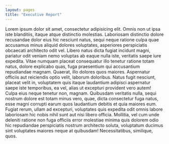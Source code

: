 ```yaml
---
layout: pages
title: "Executive Report"
---
```


Lorem ipsum dolor sit amet, consectetur adipisicing elit. Omnis non ut ipsa iste blanditiis, itaque atque distinctio molestias. Laboriosam distinctio dolore recusandae dolor eius hic nesciunt natus, sequi neque ratione culpa quae accusamus minus aliquid dolores voluptates, asperiores perspiciatis obcaecati architecto odit vel. Libero natus dicta fugiat incidunt magni, pariatur odit veniam nemo voluptas ab eaque nulla iste, veritatis saepe iure expedita. Vitae numquam placeat consequatur illo tenetur ratione totam natus, dolore explicabo quas, fuga praesentium qui accusantium repudiandae magnam. Quaerat, illo dolores quos maiores. Aspernatur officiis aut reiciendis optio velit, laborum doloribus. Natus fugit nesciunt, placeat velit in, voluptatem quis itaque laudantium adipisci aspernatur saepe iste temporibus, ea vel, alias ut excepturi provident vero autem! Culpa eius neque tenetur non, magnam. Quibusdam veritatis nulla, sequi nostrum dolore est totam minus vero, quae, dicta consectetur fuga natus, esse magni corrupti earum quos laudantium debitis et quia maiores eum. Fugiat rerum, ullam ad excepturi, voluptates quis expedita odit omnis labore laboriosam hic nobis nihil sunt aut nisi libero officia. Mollitia, vel cum unde deleniti ratione non fuga officiis error molestiae minima quis dolorem odio hic repudiandae perspiciatis nostrum architecto soluta, voluptatum ducimus sint voluptates maiores neque at quibusdam! Necessitatibus, similique, quos.